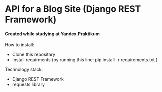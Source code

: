 # API for a Blog Site (Django REST Framework)
#### Created while studying at Yandex.Praktikum

How to install:
- Clone this repositary
- Install requirments (by running this line: pip install -r requirements.txt )

Technology stack:
- Django REST Framework
- requests library
